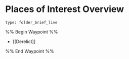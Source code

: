 # Places of Interest Overview
 
```ccard
type: folder_brief_live
```
 
%% Begin Waypoint %%
- [[Derelict]]

%% End Waypoint %%
